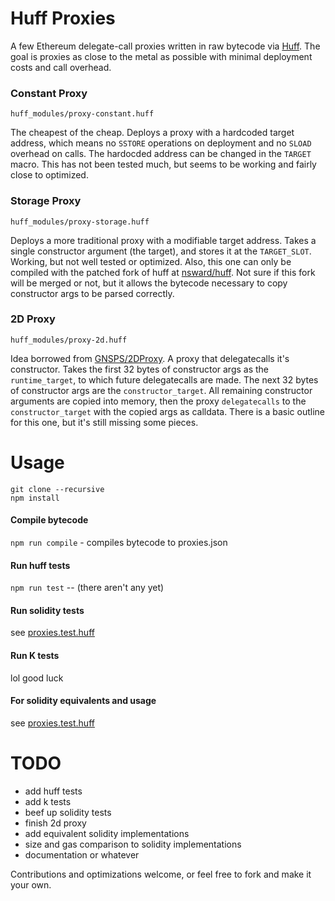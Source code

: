 # Huff Proxies
A few Ethereum delegate-call proxies written in raw bytecode via [Huff](https://github.com/AztecProtocol/AZTEC/tree/master/packages/huff). The goal is proxies as close to the metal as possible with minimal deployment costs and call overhead.

### Constant Proxy
`huff_modules/proxy-constant.huff`  

The cheapest of the cheap. Deploys a proxy with a hardcoded target address, which means no `SSTORE` operations on deployment and no `SLOAD` overhead on calls. The hardocded address can be changed in the `TARGET` macro. This has not been tested much, but seems to be working and fairly close to optimized.

### Storage Proxy
`huff_modules/proxy-storage.huff`  

Deploys a more traditional proxy with a modifiable target address. Takes a single constructor argument (the target), and stores it at the `TARGET_SLOT`. Working, but not well tested or optimized. Also, this one can only be compiled with the patched fork of huff at [nsward/huff](https://github.com/nsward/huff). Not sure if this fork will be merged or not, but it allows the bytecode necessary to copy constructor args to be parsed correctly.  

### 2D Proxy
`huff_modules/proxy-2d.huff`  

Idea borrowed from [GNSPS/2DProxy](https://github.com/GNSPS/2DProxy). A proxy that delegatecalls it's constructor. Takes the first 32 bytes of constructor args as the `runtime_target`, to which future delegatecalls are made. The next 32 bytes of constructor args are the `constructor_target`. All remaining constructor arguments are copied into memory, then the proxy `delegatecalls` to the `constructor_target` with the copied args as calldata. There is a basic outline for this one, but it's still missing some pieces.

# Usage
`git clone --recursive`  
`npm install`

#### Compile bytecode
`npm run compile` - compiles bytecode to proxies.json

#### Run huff tests
`npm run test` -- (there aren't any yet)

#### Run solidity tests
see [proxies.test.huff](https://github.com/nsward/proxies.test.huff/tree/develop)

#### Run K tests
lol good luck

#### For solidity equivalents and usage
see [proxies.test.huff](https://github.com/nsward/proxies.test.huff/tree/develop)


# TODO
- add huff tests  
- add k tests  
- beef up solidity tests  
- finish 2d proxy  
- add equivalent solidity implementations  
- size and gas comparison to solidity implementations  
- documentation or whatever  

Contributions and optimizations welcome, or feel free to fork and make it your own.
